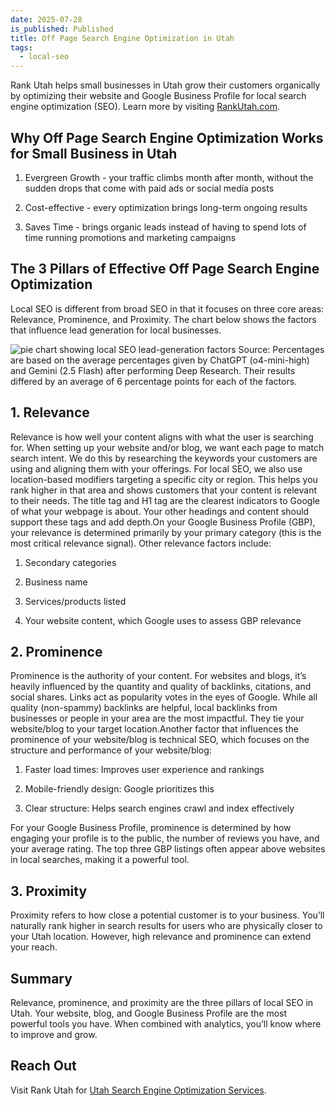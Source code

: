 ```yaml
---
date: 2025-07-28
is_published: Published
title: Off Page Search Engine Optimization in Utah
tags:
  - local-seo
---
```

Rank Utah helps small businesses in Utah grow their customers organically by optimizing their website and Google Business Profile for local search engine optimization (SEO). Learn more by visiting [RankUtah.com](https://rankutah.com/).

## Why Off Page Search Engine Optimization Works for Small Business in Utah

1.  Evergreen Growth - your traffic climbs month after month, without the sudden drops that come with paid ads or social media posts
    
2.  Cost-effective - every optimization brings long-term ongoing results
    
3.  Saves Time - brings organic leads instead of having to spend lots of time running promotions and marketing campaigns
    

## The 3 Pillars of Effective Off Page Search Engine Optimization

Local SEO is different from broad SEO in that it focuses on three core areas: Relevance, Prominence, and Proximity. The chart below shows the factors that influence lead generation for local businesses.

![pie chart showing local SEO lead-generation factors](../media/local-seo-lead-generation-factors.avif)
Source: Percentages are based on the average percentages given by ChatGPT (o4-mini-high) and Gemini (2.5 Flash) after performing Deep Research. Their results differed by an average of 6 percentage points for each of the factors.

## 1\. Relevance

Relevance is how well your content aligns with what the user is searching for. When setting up your website and/or blog, we want each page to match search intent. We do this by researching the keywords your customers are using and aligning them with your offerings. For local SEO, we also use location-based modifiers targeting a specific city or region. This helps you rank higher in that area and shows customers that your content is relevant to their needs. The title tag and H1 tag are the clearest indicators to Google of what your webpage is about. Your other headings and content should support these tags and add depth.On your Google Business Profile (GBP), your relevance is determined primarily by your primary category (this is the most critical relevance signal). Other relevance factors include:

1.  Secondary categories
    
2.  Business name
    
3.  Services/products listed
    
4.  Your website content, which Google uses to assess GBP relevance
    

## 2\. Prominence

Prominence is the authority of your content. For websites and blogs, it’s heavily influenced by the quantity and quality of backlinks, citations, and social shares. Links act as popularity votes in the eyes of Google. While all quality (non-spammy) backlinks are helpful, local backlinks from businesses or people in your area are the most impactful. They tie your website/blog to your target location.Another factor that influences the prominence of your website/blog is technical SEO, which focuses on the structure and performance of your website/blog:

1.  Faster load times: Improves user experience and rankings
    
2.  Mobile-friendly design: Google prioritizes this
    
3.  Clear structure: Helps search engines crawl and index effectively
    

For your Google Business Profile, prominence is determined by how engaging your profile is to the public, the number of reviews you have, and your average rating. The top three GBP listings often appear above websites in local searches, making it a powerful tool.

## 3\. Proximity

Proximity refers to how close a potential customer is to your business. You’ll naturally rank higher in search results for users who are physically closer to your Utah location. However, high relevance and prominence can extend your reach.

## Summary

Relevance, prominence, and proximity are the three pillars of local SEO in Utah. Your website, blog, and Google Business Profile are the most powerful tools you have. When combined with analytics, you’ll know where to improve and grow.

## Reach Out

Visit Rank Utah for [Utah Search Engine Optimization Services](https://rankutah.com). 